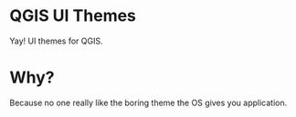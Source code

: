 # QGIS UI Themes

Yay! UI themes for QGIS.

# Why?

Because no one really like the boring theme the OS gives you application.

